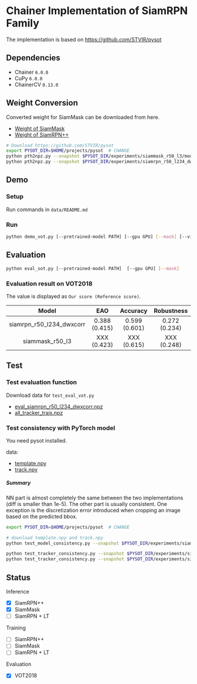 # Chainer Implementation of SiamRPN Family

The implementation is based on https://github.com/STVIR/pysot

## Dependencies

- Chainer `6.0.0`
- CuPy `6.0.0`
- ChainerCV `0.13.0`

## Weight Conversion

Converted weight for SiamMask can be downloaded from here.

- [Weight of SiamMask](https://drive.google.com/file/d/1hlz9hIlB3D-G6AgGjpK3owILtIaHrcS9/view?usp=sharing)
- [Weight of SiamRPN++](https://drive.google.com/file/d/1NLhi-tbAyJX8bJeI7Rfwwo_-BxgwPbKw/view?usp=sharing)


```bash
# Download https://github.com/STVIR/pysot
export PYSOT_DIR=$HOME/projects/pysot  # CHANGE
python pth2npz.py --snapshot $PYSOT_DIR/experiments/siammask_r50_l3/model.pth --mask
python pth2npz.py --snapshot $PYSOT_DIR/experiments/siamrpn_r50_l234_dwxcorr/model.pth
```

## Demo

### Setup
Run commands in `data/README.md`

### Run

```bash
python demo_vot.py [--pretrained-model PATH] [--gpu GPU] [--mask] [--video-id VIDEO_ID]
```

## Evaluation

```bash
python eval_sot.py [--pretrained-model PATH]  [--gpu GPU] [--mask]
```

### Evaluation result on VOT2018
The value is displayed as `Our score (Reference score)`.

| Model | EAO | Accuracy | Robustness |
|:-:|:-:|:-:|:-:|
| siamrpn_r50_l234_dwxcorr | 0.388 (0.415) | 0.599 (0.601) | 0.272 (0.234) |
| siammask_r50_l3 | XXX (0.423) | XXX (0.615) | XXX (0.248) |


## Test
### Test evaluation function

Download data for `test_eval_vot.py`
- [eval_siamrpn_r50_l234_dwxcorr.npz](https://drive.google.com/file/d/1SY7xZNqRRWPQW90iB__jzTGCLrdSm2fZ/view?usp=sharing)
- [all_tracker_trajs.npz](https://drive.google.com/file/d/1o0q41SKl8m4TTwgXTDWn-F32c-jdbN9h/view?usp=sharing)


### Test consistency with PyTorch model
You need pysot installed.

data:
- [template.npy](https://drive.google.com/file/d/1g6MbIsnnxIW2dHcBfFpsK30Q4Up-e7UK/view?usp=sharing)
- [track.npy](https://drive.google.com/file/d/1jgv69xzLVwE7TGfbmr1fy-vzmDnjJIDQ/view?usp=sharing)

##### Summary
NN part is almost completely the same between the two implementations (diff is smaller than 1e-5).
The other part is usually consistent.
One exception is the discretization error introduced when cropping an image based on the predicted bbox.

```bash
export PYSOT_DIR=$HOME/projects/pysot  # CHANGE

# download template.npy and track.npy
python test_model_consistency.py --snapshot $PYSOT_DIR/experiments/siammask_r50_l3/model.pth --config $PYSOT_DIR/experiments/siammask_r50_l3/config.yaml --pretrained-model chainer_model.npz --mask

python test_tracker_consistency.py --snapshot $PYSOT_DIR/experiments/siammask_r50_l3/model.pth --config $PYSOT_DIR/experiments/siammask_r50_l3/config.yaml --pretrained-model chainer_model.npz --mask
python test_tracker_consistency.py --snapshot $PYSOT_DIR/experiments/siamrpn_r50_l234_dwxcorr/model.pth --config $PYSOT_DIR/experiments/siamrpn_r50_l234_dwxcorr/config.yaml --pretrained-model chainer_model.npz
```


## Status

Inference
- [x] SiamRPN++
- [x] SiamMask
- [ ] SiamRPN + LT

Training
- [ ] SiamRPN++
- [ ] SiamMask
- [ ] SiamRPN + LT

Evaluation
- [x] VOT2018


